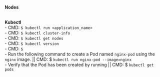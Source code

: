 



**Nodes**

<br>**Kubectl**
<br>- CMD: ```$ kubectl run <application_name>```
<br>- CMD: ```$ kubectl cluster-info```
<br>- CMD: ```$ kubectl get nodes```
<br>- CMD: ```$ kubectl version```
<br>- CMD: ```$ ```
<br>- Run the following command to create a Pod named ```nginx-pod``` using the ```nginx``` image. || CMD: $ ```kubectl run nginx-pod --image=nginx```
<br>- Verify that the Pod has been created by running || CMD: $ ```kubectl get pods```
